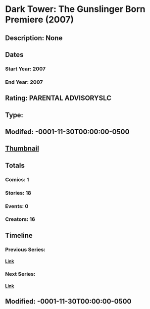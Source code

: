# Dark Tower: The Gunslinger Born Premiere (2007)
## Description: None
## Dates
### Start Year: 2007
### End Year: 2007
## Rating: PARENTAL ADVISORYSLC
## Type: 
## Modifed: -0001-11-30T00:00:00-0500
## [Thumbnail](http://i.annihil.us/u/prod/marvel/i/mg/8/d0/4bc390ca1a539.jpg)
## Totals
### Comics: 1
### Stories: 18
### Events: 0
### Creators: 16
## Timeline
### Previous Series: 
#### [Link]()
### Next Series: 
#### [Link]()
## Modified: -0001-11-30T00:00:00-0500